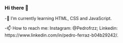 ### Hi there 👋
-🌱 I’m currently learning HTML, CSS and JavaScript.
<p> -📫 How to reach me: Instagram: @Pedrofrzz; Linkedin: https://www.linkedin.com/in/pedro-ferraz-b04b29242/.



